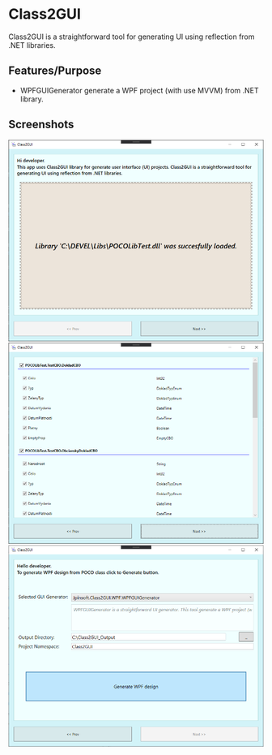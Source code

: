# Class2GUI
Class2GUI is a straightforward tool for generating UI using reflection from .NET libraries.

## Features/Purpose

 - WPFGUIGenerator generate a WPF project (with use MVVM) from .NET library.
 

## Screenshots

<div align="center">

<img alt="screenshot01" src="https://github.com/Jpinsoft/Class2GUI/blob/master/Files/Screen1.png">

<img alt="screenshot01" src="https://github.com/Jpinsoft/Class2GUI/blob/master/Files/Screen2.png">

<img alt="screenshot01" src="https://github.com/Jpinsoft/Class2GUI/blob/master/Files/Screen3.png">

</div>
